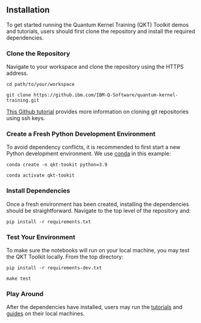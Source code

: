 ## Installation

To get started running the Quantum Kernel Training (QKT) Toolkit demos and tutorials, users should first clone the repository and install the required dependencies.

### Clone the Repository
Navigate to your workspace and clone the repository using the HTTPS address.

`cd path/to/your/workspace`

`git clone https://github.ibm.com/IBM-Q-Software/quantum-kernel-training.git`

[This Github tutorial](https://docs.github.com/en/authentication/connecting-to-github-with-ssh) provides more information on cloning git repositories using ssh keys.

### Create a Fresh Python Development Environment
To avoid dependency conflicts, it is recommended to first start a new Python development environment. We use [conda](https://docs.anaconda.com/anaconda/install/index.html) in this example:

`conda create -n qkt-tookit python=3.9`

`conda activate qkt-tookit`



### Install Dependencies
Once a fresh environment has been created, installing the dependencies should be straightforward. Navigate to the
top level of the repository and:

`pip install -r requirements.txt`



### Test Your Environment
To make sure the notebooks will run on your local machine, you may test the QKT Toolkit locally. From the top directory:

`pip install -r requirements-dev.txt`

`make test`

### Play Around
After the dependencies have installed, users may run the [tutorials](https://github.ibm.com/IBM-Q-Software/quantum-kernel-training/tree/main/docs/tutorials) and [guides](https://github.ibm.com/IBM-Q-Software/quantum-kernel-training/tree/main/docs/how_tos) on their local machines.
